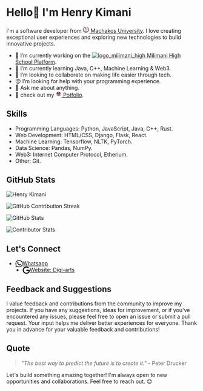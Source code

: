 # Hello👋 I'm Henry Kimani

I'm a software developer from [<img alt="mksu_logo" width="16px" src="The-final-logo.png" /> Machakos University](https://mksu.ac.ke).  I love creating exceptional user experiences and exploring new technologies to build innovative projects.


- 🔭 I’m currently working on the [<img  alt="logo_milimani_high" width="16px" src="IMG_5688-Edit.png" /> Milimani High School Platform](https://milimanihighschool.co.ke).
- 🌱 I’m currently learning Java, C++, Machine Learning & Web3.
- 👯 I’m looking to collaborate on making life easier through tech.
- 🙃 I’m looking for help with your programming experience.
- 💬 Ask me about anything.
- 👣 check out my [<img alt='hernry kimani' width='16px' src='henry.png' /> Potfolio](https://henry-kim.vercel.app).

## Skills

- Programming Languages: Python, JavaScript, Java, C++, Rust.
- Web Development: HTML/CSS, Django, Flask, React.
- Machine Learning: Tensorflow, NLTK, PyTorch.
- Data Science: Pandas, NumPy.
- Web3: Internet Computer Protocol, Etherium.
- Other: Git.

## GitHub Stats

<a>
  <img src="https://github-contributor-stats.vercel.app/api?username=H3nryK&limit=5&theme=aura_dark&combine_all_yearly_contributions=true" alt="Henry Kimani" />
</a>

![GitHub Contribution Streak](https://github-readme-streak-stats.herokuapp.com/?user=H3nryK&theme=aura_dark&hide_border=false)

![GitHub Stats](https://github-readme-stats.vercel.app/api?username=H3nryK&show_icons=true&theme=aura_dark)

![Contributor Stats](https://github-readme-stats.vercel.app/api/top-langs/?username=H3nryK&layout=donut-vertical&theme=aura_dark)

## Let's Connect

- [<img align="left" alt="whatsapp" width="19px" src="whatsapp.svg" /> Whatsapp](https://wa.me/+2547057618424)
- [<img align="left" alt="google" width="19px" src="google.svg" /> Website: Digi-arts](https://henry.milimanihighschool.co.ke)

## Feedback and Suggestions

I value feedback and contributions from the community to improve my projects. If you have any suggestions, ideas for improvement, or if you've encountered any issues, please feel free to open an issue or submit a pull request. Your input helps me deliver better experiences for everyone. Thank you in advance for your valuable feedback and contributions!

## Quote

> _"The best way to predict the future is to create it."_ - Peter Drucker
  
Let's build something amazing together! I'm always open to new opportunities and collaborations. Feel free to reach out. 😊
